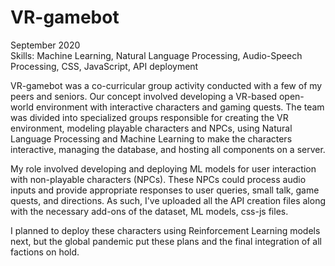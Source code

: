 # VR-gamebot
September 2020  
Skills: Machine Learning, Natural Language Processing, Audio-Speech Processing, CSS, JavaScript, API deployment

VR-gamebot was a co-curricular group activity conducted with a few of my peers and seniors. Our concept involved developing a VR-based open-world environment with interactive characters and gaming quests. The team was divided into specialized groups responsible for creating the VR environment, modeling playable characters and NPCs, using Natural Language Processing and Machine Learning to make the characters interactive, managing the database, and hosting all components on a server.  


My role involved developing and deploying ML models for user interaction with non-playable characters (NPCs). These NPCs could process audio inputs and provide appropriate responses to user queries, small talk, game quests, and directions. As such, I've uploaded all the API creation files along with the necessary add-ons of the dataset, ML models, css-js files.  

I planned to deploy these characters using Reinforcement Learning models next, but the global pandemic put these plans and the final integration of all factions on hold.
